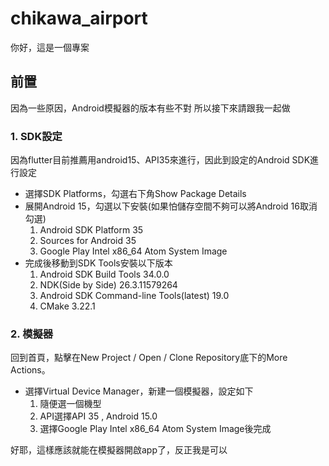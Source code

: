 # chikawa_airport

你好，這是一個專案

## 前置

因為一些原因，Android模擬器的版本有些不對
所以接下來請跟我一起做

### 1. SDK設定 
因為flutter目前推薦用android15、API35來進行，因此到設定的Android SDK進行設定
- 選擇SDK Platforms，勾選右下角Show Package Details
- 展開Android 15，勾選以下安裝(如果怕儲存空間不夠可以將Android 16取消勾選)
	1. Android SDK Platform 35
	2. Sources for Android 35
	3. Google Play Intel x86_64 Atom System Image
- 完成後移動到SDK Tools安裝以下版本
	1. Android SDK Build Tools 34.0.0
	2. NDK(Side by Side) 26.3.11579264
	3. Android SDK Command-line Tools(latest) 19.0
	4. CMake 3.22.1

### 2. 模擬器
回到首頁，點擊在New Project / Open / Clone Repository底下的More Actions。
- 選擇Virtual Device Manager，新建一個模擬器，設定如下
	1. 隨便選一個機型
	2. API選擇API 35 , Android 15.0
	3. 選擇Google Play Intel x86_64 Atom System Image後完成

好耶，這樣應該就能在模擬器開啟app了，反正我是可以